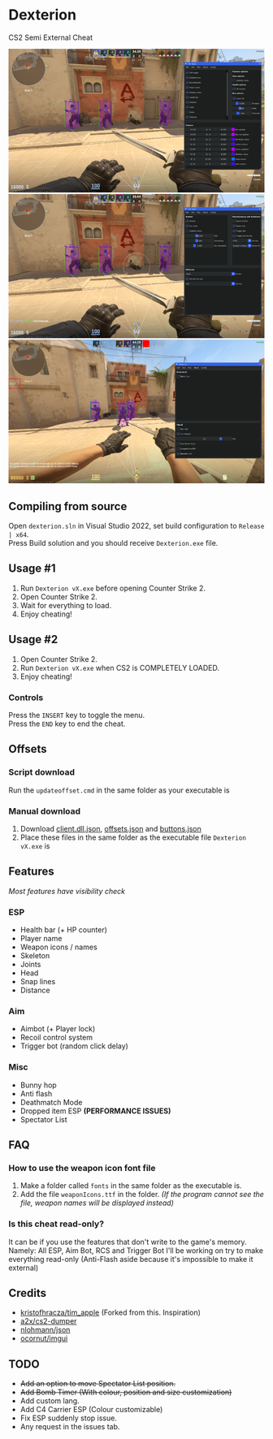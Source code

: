 # Dexterion
CS2 Semi External Cheat

![Preview](screenshots/preview.png)
![Preview1](screenshots/preview0.png)
![Preview2](screenshots/preview1.png)

## Compiling from source
Open `dexterion.sln` in Visual Studio 2022, set build configuration to `Release | x64`.      
Press Build solution and you should receive `Dexterion.exe` file.      

## Usage #1
1. Run `Dexterion vX.exe` before opening Counter Strike 2.
2. Open Counter Strike 2.
3. Wait for everything to load.
4. Enjoy cheating!
## Usage #2
1. Open Counter Strike 2.
2. Run `Dexterion vX.exe` when CS2 is COMPLETELY LOADED.
3. Enjoy cheating!
### Controls
Press the `INSERT` key to toggle the menu.     
Press the `END` key to end the cheat.

## Offsets
### Script download
Run the `updateoffset.cmd` in the same folder as your executable is
### Manual download
1. Download [client.dll.json](https://github.com/a2x/cs2-dumper/tree/main/output/client.dll.json), [offsets.json](https://github.com/a2x/cs2-dumper/tree/main/output/offsets.json) and [buttons.json](https://github.com/a2x/cs2-dumper/tree/main/output/buttons.json) 
2. Place these files in the same folder as the executable file `Dexterion vX.exe` is    

## Features
*Most features have visibility check*
### ESP
- Health bar (+ HP counter)
- Player name
- Weapon icons / names
- Skeleton
- Joints
- Head
- Snap lines
- Distance
### Aim
- Aimbot (+ Player lock)
- Recoil control system
- Trigger bot (random click delay)
### Misc
- Bunny hop
- Anti flash
- Deathmatch Mode
- Dropped item ESP **(PERFORMANCE ISSUES)**
- Spectator List

## FAQ
### How to use the weapon icon font file
1. Make a folder called `fonts` in the same folder as the executable is.
2. Add the file `weaponIcons.ttf` in the folder.
*(If the program cannot see the file, weapon names will be displayed instead)*

### Is this cheat read-only?
It can be if you use the features that don't write to the game's memory.     
Namely: All ESP, Aim Bot, RCS and Trigger Bot
I'll be working on try to make everything read-only (Anti-Flash aside because it's impossible to make it external)

## Credits
- [kristofhracza/tim_apple](https://github.com/kristofhracza/tim_apple) (Forked from this. Inspiration)
- [a2x/cs2-dumper](https://github.com/a2x/cs2-dumper)
- [nlohmann/json](https://github.com/nlohmann/json)
- [ocornut/imgui](https://github.com/ocornut/imgui)

## TODO
- ~~Add an option to move Spectator List position.~~
- ~~Add Bomb Timer (With colour, position and size customization)~~
- Add custom lang.
- Add C4 Carrier ESP (Colour customizable)
- Fix ESP suddenly stop issue.
- Any request in the issues tab.
